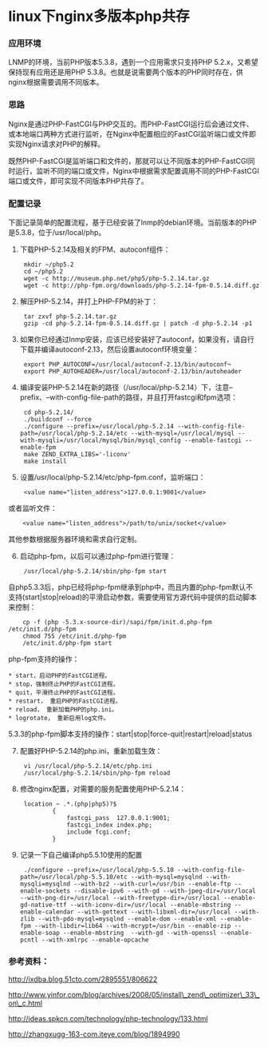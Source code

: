 linux下nginx多版本php共存
=========================

### 应用环境

LNMP的环境，当前PHP版本5.3.8，遇到一个应用需求只支持PHP 5.2.x，又希望保持现有应用还是用PHP 5.3.8。也就是说需要两个版本的PHP同时存在，供nginx根据需要调用不同版本。

### 思路

Nginx是通过PHP-FastCGI与PHP交互的。而PHP-FastCGI运行后会通过文件、或本地端口两种方式进行监听，在Nginx中配置相应的FastCGI监听端口或文件即实现Nginx请求对PHP的解释。

既然PHP-FastCGI是监听端口和文件的，那就可以让不同版本的PHP-FastCGI同时运行，监听不同的端口或文件，Nginx中根据需求配置调用不同的PHP-FastCGI端口或文件，即可实现不同版本PHP共存了。

### 配置记录

下面记录简单的配置流程，基于已经安装了lnmp的debian环境。当前版本的PHP是5.3.8，位于/usr/local/php。

1. 下载PHP-5.2.14及相关的FPM、autoconf组件：

        mkdir ~/php5.2
        cd ~/php5.2
        wget -c http://museum.php.net/php5/php-5.2.14.tar.gz
        wget -c http://php-fpm.org/downloads/php-5.2.14-fpm-0.5.14.diff.gz

2. 解压PHP-5.2.14，并打上PHP-FPM的补丁：

        tar zxvf php-5.2.14.tar.gz
        gzip -cd php-5.2.14-fpm-0.5.14.diff.gz | patch -d php-5.2.14 -p1

3. 如果你已经通过lnmp安装，应该已经安装好了autoconf，如果没有，请自行下载并编译autoconf-2.13，然后设置autoconf环境变量：

        export PHP_AUTOCONF=/usr/local/autoconf-2.13/bin/autoconf¬
        export PHP_AUTOHEADER=/usr/local/autoconf-2.13/bin/autoheader

4. 编译安装PHP-5.2.14在新的路径（/usr/local/php-5.2.14）下，注意–prefix、–with-config-file-path的路径，并且打开fastcgi和fpm选项：

        cd php-5.2.14/
        ./buildconf --force
        ./configure --prefix=/usr/local/php-5.2.14 --with-config-file-path=/usr/local/php-5.2.14/etc --with-mysql=/usr/local/mysql --with-mysqli=/usr/local/mysql/bin/mysql_config --enable-fastcgi --enable-fpm
        make ZEND_EXTRA_LIBS='-liconv'
        make install

5. 设置/usr/local/php-5.2.14/etc/php-fpm.conf，监听端口：

        <value name="listen_address">127.0.0.1:9001</value>

  或者监听文件：

        <value name="listen_address">/path/to/unix/socket</value>

  其他参数根据服务器环境和需求自行定制。

6. 启动php-fpm，以后可以通过php-fpm进行管理：

        /usr/local/php-5.2.14/sbin/php-fpm start

  自php5.3.3后，php已经将php-fpm继承到php中，而且内置的php-fpm默认不支持(start|stop|reload)的平滑启动参数，需要使用官方源代码中提供的启动脚本来控制：

        cp -f (php -5.3.x-source-dir)/sapi/fpm/init.d.php-fpm /etc/init.d/php-fpm
        chmod 755 /etc/init.d/php-fpm
        /etc/init.d/php-fpm start

  php-fpm支持的操作：

    * start，启动PHP的FastCGI进程。
    * stop，强制终止PHP的FastCGI进程。
    * quit，平滑终止PHP的FastCGI进程。
    * restart， 重启PHP的FastCGI进程。
    * reload， 重新加载PHP的php.ini。
    * logrotate， 重新启用log文件。

  5.3.3的php-fpm脚本支持的操作：start|stop|force-quit|restart|reload|status

7. 配置好PHP-5.2.14的php.ini，重新加载生效：

        vi /usr/local/php-5.2.14/etc/php.ini
        /usr/local/php-5.2.14/sbin/php-fpm reload

8. 修改nginx配置，对需要的服务配置使用PHP-5.2.14：

        location ~ .*.(php|php5)?$
                {
                    fastcgi_pass  127.0.0.1:9001;
                    fastcgi_index index.php;
                    include fcgi.conf;
                }

9. 记录一下自己编译php5.5.10使用的配置

        ./configure --prefix=/usr/local/php-5.5.10 --with-config-file-path=/usr/local/php-5.5.10/etc --with-mysql=mysqlnd --with-mysqli=mysqlnd --with-bz2 --with-curl=/usr/bin --enable-ftp --enable-sockets --disable-ipv6 --with-gd --with-jpeg-dir=/usr/local --with-png-dir=/usr/local --with-freetype-dir=/usr/local --enable-gd-native-ttf --with-iconv-dir=/usr/local --enable-mbstring --enable-calendar --with-gettext --with-libxml-dir=/usr/local --with-zlib --with-pdo-mysql=mysqlnd --enable-dom --enable-xml --enable-fpm --with-libdir=lib64 --with-mcrypt=/usr/bin --enable-zip --enable-soap --enable-mbstring  --with-gd --with-openssl --enable-pcntl --with-xmlrpc --enable-opcache

### 参考资料：

http://ixdba.blog.51cto.com/2895551/806622

http://www.yinfor.com/blog/archives/2008/05/install\_zend\_optimizer\_33\_on\_c.html

http://ideas.spkcn.com/technology/php-technology/133.html

http://zhangxugg-163-com.iteye.com/blog/1894990
